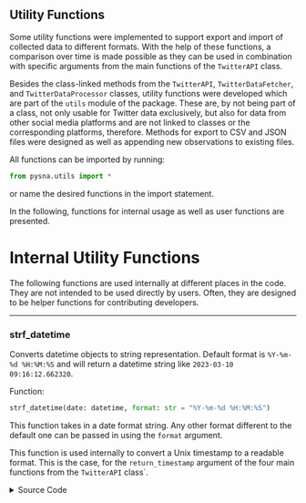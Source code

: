 Utility Functions
----------------

Some utility functions were implemented to support export and import of collected data to different formats. With the help of these functions, a comparison over time is made possible as they can be used in combination with specific arguments from the main functions of the ``TwitterAPI`` class.

Besides the class-linked methods from the ``TwitterAPI``, ``TwitterDataFetcher``, and ``TwitterDataProcessor`` classes, utility functions were developed which are part of the ``utils`` module of the package. These are, by not being part of a class, not only usable for Twitter data exclusively, but also for data from other social media platforms and are not linked to classes or the corresponding platforms, therefore. Methods for export to CSV and JSON files were designed as well as appending new observations to existing files.

All functions can be imported by running:
```python
from pysna.utils import *
```
or name the desired functions in the import statement.

In the following, functions for internal usage as well as user functions are presented.

# Internal Utility Functions

The following functions are used internally at different places in the code. They are not intended to be used directly by users. Often, they are designed to be helper functions for contributing developers.

_____________

### strf_datetime

Converts datetime objects to string representation. Default format is ``%Y-%m-%d %H:%M:%S`` and will return a datetime string like ``2023-03-10 09:16:12.662320``.

Function:
```python
strf_datetime(date: datetime, format: str = "%Y-%m-%d %H:%M:%S")
```

This function takes in a date format string. Any other format different to the default one can be passed in using the ``format`` argument.

This function is used internally to convert a Unix timestamp to a readable format. This is the case, for the ``return_timestamp`` argument of the four main functions from the ``TwitterAPI`` class`.

<details>
<summary>Source Code</summary>
```python
def strf_datetime(date: datetime, format: str = "%Y-%m-%d %H:%M:%S") -> str:
    """Convert datetime object to string representation.

    Args:
        date (datetime): Input datetime object
        format (str, optional): Datetime string format. Defaults to "%Y-%m-%d %H:%M:%S".

    Returns:
        str: string representation of input datetime in given format.
    """
    return date.strftime(format)
```
</details>

_____________

### tuple_to_string (private)

This function serializes tuples-keys from dictionaries to string representation. A tuple-key wil obtain a leading ``__tuple__`` string and decomposed in list representation. This function is private as it is not intended for external usage by the package user.

The reason why this function was implemented is that an export to JSON format is not possible with tuples as keys. Some of the four main functions from the ``TwitterAPI`` class will generate tuples as dictionary keys (e.g., when a relationship of two Twitter users or twees is investigated). The JSON format does not support tuples for serialization and, thus, needs a list representation of Python tuples. This function will iterate recursively through the entire dictionary that is provided to the function and will exchange the dictionary tuple-keys to a string representation. Thus, even for nested dictionaries, this function will find and convert all tuple-keys inside the dictionary.

Function:
```python
_tuple_to_string(obj: Any)
```

For instance, a tuple-key like ```("WWU_Muenster", "goetheuni")``` will be encoded to ``__tuple__["WWU_Muenster", "goetheuni"]``. Then, the ``JSONEncoder`` class from the ``json`` Python module can convert this key as string.

This function is used within the [``export_to_json``](./utils.md#export_to_json) function to serialize tuples inside the data dictionary.

In order to avoid a manipulation of the object passed in, a deep copy of the object is performed at the beginning before conversion.

<details>
<summary>Source Code</summary>
```python
def _tuple_to_string(obj: Any) -> Any:
    """Serialize tuple-keys to string representation. A tuple wil obtain a leading '__tuple__' string and decomposed in list representation.

    Args:
        obj (Any): Typically a dict, tuple, list, int, or string.

    Returns:
        Any: Input object with serialized tuples.

    Example:
        A tuple ("WWU_Muenster", "goetheuni") will be encoded to "__tuple__["WWU_Muenster", "goetheuni"].
    """
    # deep copy object to avoid manipulation during iteration
    obj_copy = copy.deepcopy(obj)
    # if the object is a dictionary
    if isinstance(obj, dict):
        # iterate over every key
        for key in obj:
            # set for later to avoid modification in later iterations when this var does not get overwritten
            serialized_key = None
            # if key is tuple
            if isinstance(key, tuple):
                # stringify the key
                serialized_key = f"__tuple__{list(key)}"
                # replace old key with encoded key
                obj_copy[serialized_key] = obj_copy.pop(key)
            # if the key was modified
            if serialized_key is not None:
                # do it again for the next nested dictionary
                obj_copy[serialized_key] = _tuple_to_string(obj[key])
            # else, just do it for the next dictionary
            else:
                obj_copy[key] = _tuple_to_string(obj[key])
    return obj_copy
```
</details>

_____________

### string_to_tuple (private)

This function converts serialized tuples back to original representation. Serialized tuples need to have a leading ``__tuple__`` string. This function is private as no external usage by the package user is intended.

This function does the opposite of what the [``_tuple_to_string``](./utils.md#tuple_to_string) function does. Since any tuple-keys were decomposed into a string representation through the [``export_to_json``](./utils.md#export_to_json) function, these tuples need to be recovered when the data is to be imported again. Therefore, this function is used internally within the [```load_from_json```](./utils.md#load_from_json) function. This function iterates recursively through the entire JSON data that is being loaded and decodes any serialized tuple with a leading ``__tuple__`` string to the corresponding Python tuple representation, so that serialized tuples are recovered.

Function:
```python
_string_to_tuple(obj: Any)
```

In order to avoid a manipulation of the object passed in, a deep copy of the object is performed at the beginning before conversion.

<details>
<summary>Source Code</summary>
```python
def _string_to_tuple(obj: Any) -> Any:
    """Convert serialized tuples back to original representation. Tuples need to have a leading "__tuple__" string.

    Args:
        obj (Any): Typically a dict, tuple, list, int, or string.

    Returns:
        Any: Input object with recovered tuples.

    Example:
        A encoded tuple "__tuple__["WWU_Muenster", "goetheuni"] will be decoded to ("WWU_Muenster", "goetheuni").
    """
    # deep copy object to avoid manipulation during iteration
    obj_copy = copy.deepcopy(obj)
    # if the object is a dictionary
    if isinstance(obj, dict):
        # iterate over every key
        for key in obj:
            # set for later to avoid modification in later iterations when this var does not get overwritten
            serialized_key = None
            # if key is a serialized tuple starting with the "__tuple__" affix
            if isinstance(key, str) and key.startswith("__tuple__"):
                # decode it so tuple
                serialized_key = tuple(key.split("__tuple__")[1].strip("[]").replace("'", "").split(", "))
                # if key is number in string representation
                if all(entry.isdigit() for entry in serialized_key):
                    # convert to integer, recover ID
                    serialized_key = tuple(map(int, serialized_key))
                # replace old key with encoded key
                obj_copy[serialized_key] = obj_copy.pop(key)
            # if the key was modified
            if serialized_key is not None:
                # do it again for the next nested dictionary
                obj_copy[serialized_key] = _string_to_tuple(obj[key])
            # else, just do it for the next dictionary
            else:
                obj_copy[key] = _string_to_tuple(obj[key])
    # if another instance was found
    elif isinstance(obj, list):
        for item in obj:
            _string_to_tuple(item)
    return obj_copy
```
</details>

_____________

# User Utility Functions

These functions are designed for external usage by the package user. They allow export to JSON or CSV formats as well as appending new observations to existing files. For the JSON format specifically, a function was designed to load and recover a saved Python dictionary from a JSON file.

All user utility function can be imported by running
```python
from pysna import *
```
as they are part of the import-all shortcut.

_____________

### export_to_json

Export dictionary data to JSON file. Tuple-keys are encoded to strings.

Function:
```python
export_to_json(data: dict, export_path: str, encoding: str = "utf-8", ensure_ascii: bool = False, *args)
```

Args:

- ``data`` (dict): Data dictionary that should be exported.
- ``export_path`` (str): Export path including file name and extension.
- ``encoding`` (str, optional): Encoding of JSON file. Defaults to "utf-8".
- ``ensure_ascii`` (bool): Wheather to convert characters to ASCII. Defaults to False.

Other encodings could be specified by overwriting the default for the ``encoding`` argument. The ``ensure_ascii`` argument is used for the ``json.dump`` function from the ``json`` Python module. Additional arguments can be passed to the ``json.dump`` function by the ```*args`` argument of this function.

In case a tuple was detected in the input data dictionary, an error will be raised during the serialization since JSON does not support tuple encoding. Therefore, the ``TypeError`` or ``json.JSONDecodeError`` are caught and the data dictionary will be preprocessed by the internal [``_tuple_to_string``](./utils.md#tuple_to_string) function. Then, all tuple-keys inside the data dictionary will be converted to a string representation and the export will be repeated with the serialized tuples.

Any exported dictionary will be exported to a JSON file of the form:
```json
{
    "data": [
        ...
    ]
}
```

Thus, the dictionary will be stored inside the list of the ``data`` key. This allows appending new entries to the same file (for more information, see the [``append_to_json``](./utils.md#append_to_json) function).

Reference: [https://docs.python.org/3/library/json.html](https://docs.python.org/3/library/json.html)


<details>
<summary>Source Code</summary>
```python
def export_to_json(data: dict, export_path: str, encoding: str = "utf-8", ensure_ascii: bool = False, *args):
    """Export dictionary data to JSON file. Tuple-keys are encoded to strings.

    Args:
        data (dict): Data dictionary
        export_path (str): Export path including file name and extension.
        encoding (str, optional): Encoding of JSON file. Defaults to "utf-8".
        ensure_ascii (bool): Wheather to convert characters to ASCII. Defaults to False.
    """

    try:
        with open(export_path, "w", encoding=encoding) as jsonfile:
            # add 'data' key in order to append additional dicts to same file, if not already exist
            if "data" not in data:
                serialized_data = {"data": [data]}
            # dump to json
            json.dump(serialized_data, jsonfile, indent=4, ensure_ascii=ensure_ascii, *args)
    except IOError as e:
        raise e
    # usually when tuple cannot be serialized
    except TypeError or json.JSONDecodeError:
        # serialize tuples
        data = _tuple_to_string(data)
        # retry
        export_to_json(data=data, export_path=export_path, encoding=encoding, ensure_ascii=ensure_ascii)
    pass
```
</details>

_____________

### append_to_json

Append a dictionary to an existing JSON file. Tuple-keys are encoded to strings.

Function:
```python
append_to_json(input_dict: Dict[str, Any], filepath: str, encoding: str = "utf-8", **kwargs)
```

Args:  

- ``input_dict`` (Dict[str, Any]): Dictionary containing new data that should be added to file.
- ``filepath`` (str): Absolute or relative filepath including the file extension. Depending on the current working directory.
- ``encoding`` (str, optional): The encoding of the file. Defaults to "utf-8".

The function takes in a data dictionary containing the data that should be added to an existing file. Tuple-keys will be encoded to strings using the [``_tuples_to_strings``](./utils.md#tuples_to_strings) function. If any tuple-key inside the dictionary is detected during the serialization, the corresponding ``TypeError`` and/or ``json.JSONDecodeError`` will be caught and the [``_tuples_to_strings``](./utils.md#tuples_to_strings) will be invoked. After that, the export will be repeated. The filepath of the existing JSON file must be provided including the file extension. Other encodings different to UTF-8 can also be specified. Keyword arguments can also be passed to the ``json.dumps`` function by the ``**kwargs`` argument.

The provided input data dictionary will be appended to the ``data`` key of the JSON file. Hence, the existing file must be of the form:

```json
{
    "data": [
        ...
    ]
}
```

<details>
<summary>Source Code</summary>
```python
def append_to_json(input_dict: Dict[str, Any], filepath: str, encoding: str = "utf-8", **kwargs):
    """Append a dictionary to an existing JSON file. Tuple-keys are encoded to strings.

    Args:
        input_dict (Dict[str, Any]): Dictionary containing new data that should be added to file.
        filepath (str): Absolute or relative filepath including the file extension. Depending on the current working directory.
        encoding (str, optional): The encoding of the file. Defaults to "utf-8".

    NOTE: Existing JSON file needs a 'data' key.

    Raises:
        ValueError: If input dict and file do not have the same keys or columns, respectively.
    """

    # load file from path
    with open(filepath, "r", encoding=encoding) as input_file:
        f = json.load(input_file, **kwargs)
    # existing file should have a "data"-key and a list to append to
    if "data" not in f.keys():
        raise KeyError("The file to be extended must contain the key 'data'.")
    else:
        try:
            # serialize tuples if any exist
            input_dict = _tuple_to_string(input_dict)
            # append new dict to file
            f["data"].append(input_dict)
            with open(filepath, "w", encoding=encoding) as jsonfile:
                json.dump(f, jsonfile, indent=4, **kwargs)
        except IOError as e:
            raise e
        # usually when tuple cannot be serialized
        except TypeError or json.JSONDecodeError:
            # serialize tuples
            input_dict = _tuple_to_string(input_dict)
            # retry
            append_to_json(input_dict=input_dict, filepath=filepath, encoding=encoding, **kwargs)
    pass
```
</details>

________________

### load_from_json

Load Python dictionary from JSON file. Tuples are recovered.

Function:
```python
load_from_json(filepath: str, encoding: str = "utf-8", **kwargs)
```

Args:  

- ``filepath`` (str): Path to JSON file.
- ``encoding`` (str, optional): Encoding of file. Defaults to "utf-8".


The function allows to recover a JSON serialized dictionary containing tuple-keys. Therefore, the interncal [``_strings_to_tuples``](./utils.md#strings_to_tuples) is used. The user will get a full Python dictionary like before the export to JSON of it.

<details>
<summary>Source Code</summary>
```python
def load_from_json(filepath: str, encoding: str = "utf-8", **kwargs) -> dict:
    """Load Python Dictionary from JSON file. Tuples are recovered.

    Args:
        filepath (str): Path to JSON file.
        encoding (str, optional): Encoding of file. Defaults to "utf-8".

    Returns:
        dict: Python Dictionary containing (deserialized) data from JSON file.
    """
    # read from filepath
    with open(filepath, "r", encoding=encoding) as jsonfile:
        f = json.load(jsonfile, **kwargs)

    if "data" in f:
        entries = [_string_to_tuple(entry) for entry in f["data"]]
        f = {"data": entries}
    else:
        # try to deserialize if any tuples were found in the file
        f = _string_to_tuple(f)
    return f
```
</details>

_____________

### export_to_csv

Besides the JSON export, a CSV export option is provided by this function. Dictionary data is exported to CSV files using the [Pandas](https://pandas.pydata.org/) package.

Function:
```python
export_to_csv(data: dict, export_path: str, encoding: str = "utf-8", sep: str = ",", **kwargs)
```

Args:  

- ``data`` (dict): Data dictionary (nested dictionaries are not allowed)
- ``export_path`` (str): Export path including file name and extension.
- ``encoding`` (str, optional): Encoding of CSV file. Defaults to 'utf-8'.
- ``sep`` (str, optional): Value separator for CSV file. Defaults to ",".
- ``kwargs``: Keyword arguments for pd.DataFrame.to_csv. See references below for further details.

The function will raise a ``ValueError`` if a nested dictionary was provided.

This function was designed to allow an export of a simple one-level dictionary to a more readable format compared to JSON. However, it is highly recommended to use the JSON export function instead.


Reference: [https://pandas.pydata.org/docs/reference/api/pandas.DataFrame.to_csv.html](https://pandas.pydata.org/docs/reference/api/pandas.DataFrame.to_csv.html)

<details>
<summary>Source Code</summary>
```python
def export_to_csv(data: dict, export_path: str, encoding: str = "utf-8", sep: str = ",", **kwargs):
    """Export dictionary data to CSV file.

    Args:
        data (dict): Data dictionary (nested dictionaries are not allowed)
        export_path (str): Export path including file name and extension.
        encoding (str, optional): Encoding of CSV file. Defaults to 'utf-8'.
        sep (str, optional): Value separator for CSV file. Defaults to ",".
        kwargs: Keyword arguments for pd.DataFrame.to_csv. See references below for further details.

    Raises:
        ValueError: If nested dictionary was provided.
        IOError: If export fails due to bad input.

    References: https://pandas.pydata.org/docs/reference/api/pandas.DataFrame.to_csv.html
    """
    # catch nested dict
    if any(isinstance(data[key], dict) for key in data.keys()):
        raise ValueError("'data' dictionary must not contain nested dictionaries. Use JSON export instead.")
    try:
        # convert to pandas dataframe from dict
        f = pd.DataFrame(data, index=[0])
        # export data frame
        f.to_csv(export_path, encoding=encoding, sep=sep, index=False, **kwargs)
    except IOError as e:
        raise e
```
</details>

_____________

### append_to_csv

Append a dictionary to an existing CSV file.

Function:
```python
append_to_csv(data: dict, filepath: str, encoding: str = "utf-8", sep: str = ",")
```

Args:  

- ``data`` (dict): Dictionary containing new data that should be added to file.
- ``filepath`` (str): Absolute or relative filepath including the file extension. Depending on the current working directory.
- ``encoding`` (str, optional): Encoding of CSV file.. Defaults to 'utf-8'.
- ``sep`` (str, optional): Value separator for CSV file. Defaults to ",".

This function was designed to allow an append of a simple one-level dictionary to an existing CSV file. However, it is highly recommended to use the JSON export function instead.

References:  

- [Pandas to CSV](https://pandas.pydata.org/docs/reference/api/pandas.DataFrame.to_csv.html)
- [Pandas read CSV](https://pandas.pydata.org/docs/reference/api/pandas.read_csv.html)

<details>
<summary>Source Code</summary>
```python
def append_to_csv(data: dict, filepath: str, encoding: str = "utf-8", sep: str = ","):
    """Append a dictionary to an existing CSV file.

    Args:
        data (dict): Dictionary containing new data that should be added to file.
        filepath (str): Absolute or relative filepath including the file extension. Depending on the current working directory.
        encoding (str, optional): Encoding of CSV file.. Defaults to 'utf-8'.
        sep (str, optional): Value separator for CSV file. Defaults to ",".

    Raises:
        ValueError: If nested dictionary was provided.
        IOError: If export fails due to bad input.

    References:
        - https://pandas.pydata.org/docs/reference/api/pandas.DataFrame.to_csv.html
        - https://pandas.pydata.org/docs/reference/api/pandas.read_csv.html
    """
    # catch nested dict
    if any(isinstance(data[key], dict) for key in data.keys()):
        raise ValueError("'data' dictionary must not contain nested dictionaries. Use JSON export instead.")
    try:
        # read existing file
        f = pd.read_csv(filepath, sep=sep, encoding=encoding)
        # convert data dict to df
        input_df = pd.DataFrame(data, index=[0])
        # concat dfs
        f = pd.concat([f, input_df], axis=0)
        # export to CSV
        f.to_csv(filepath, sep=sep, encoding=encoding, index=False)
    except IOError as e:
        raise e
```
</details>
_____________

A function for CSV import was not designed as this was already implemented by the ``csv`` Python package or the ``Pandas`` package. Thus, a comparable function seemed unreasonable and redundant.
_____________
